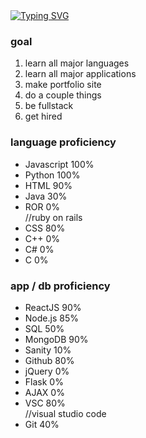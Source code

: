 

<!DOCTYPE html>
 <html>
  <div id="cool effect">
   <body><a href="https://git.io/typing-svg"><img src="https://readme-typing-svg.demolab.com?font=Izayoi+Monospaced&size=25&duration=3650&pause=1000&color=F71AE3&center=falsee&width=435&height=35&lines=Wasssssssssssssssssssuppp!!" alt="Typing SVG" /></a>    </body>
  </div>
  <div id="Want to be / do"> 
   <body>
    <h3>goal</h3>
    <ol>
     <li>learn all major languages</li>
     <li>learn all major applications</li>
     <li>make portfolio site</li>
     <li>do a couple things</li>
     <li>be fullstack</li>
     <li>get hired</li>
    </ol>
   </body>
  </div>
  <div id="language proficiency"
   <body>
    <h3>language proficiency</h3>
    <ul>
     <li>Javascript 100%</li>
     <li>Python 100%</li>
     <li>HTML 90%</li>
     <li>Java 30%</li>
     <li>ROR 0%</li> //ruby on rails
     <li>CSS 80%</li>
     <li>C++ 0%</li>
     <li>C# 0%</li>
     <li>C 0%</li>
    </ul>
   </body> 
  </div>
  <div id="app proficiency">
   <body>
    <h3>app / db proficiency</h3>
    <ul>
     <li>ReactJS 90%</li>
     <li>Node.js 85%</li>
     <li>SQL 50%</li>
     <li>MongoDB 90%</li>
     <li>Sanity 10%</li>
     <li>Github 80%</li>
     <li>jQuery 0%</li>
     <li>Flask 0%</li>
     <li>AJAX 0%</li>
     <li>VSC 80%</li> //visual studio code
     <li>Git 40%</li>
    </ul>
   </body>
  </div>
 </html>
